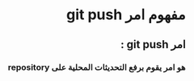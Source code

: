 # <div dir=rtl>مفهوم امر git push</div>
## <div dir=rtl> امر git push : </div >
### <div dir=rtl>   هو امر يقوم برفع التحديثات المحلية على repository </div>
